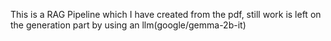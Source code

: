 This is a RAG Pipeline which I have created from the pdf, still work is left on the generation part by using an llm(google/gemma-2b-it)
